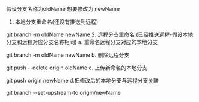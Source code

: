 假设分支名称为oldName
想要修改为 newName

1. 本地分支重命名(还没有推送到远程)

git branch -m oldName newName
2. 远程分支重命名 (已经推送远程-假设本地分支和远程对应分支名称相同)
  a. 重命名远程分支对应的本地分支

git branch -m oldName newName
  b. 删除远程分支

git push --delete origin oldName
  c. 上传新命名的本地分支

git push origin newName
  d.把修改后的本地分支与远程分支关联

git branch --set-upstream-to origin/newName


